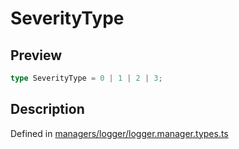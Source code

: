 
      
# SeverityType

<div class="api-docs__section" data-reactroot="">

## Preview

</div><div class="api-docs__preview type single" data-reactroot="">

```ts
type SeverityType = 0 | 1 | 2 | 3;
```

</div><div class="api-docs__section" data-reactroot="">

## Description

</div><div class="api-docs__description" data-reactroot=""><span class="api-docs__do-not-parse">



</span></div><div class="api-docs__definition" data-reactroot="">

Defined in [managers/logger/logger.manager.types.ts](https://github.com/BetterTyped/hyper-fetch/blob/089b54eb/packages/core/src/managers/logger/logger.manager.types.ts#L6)

</div>